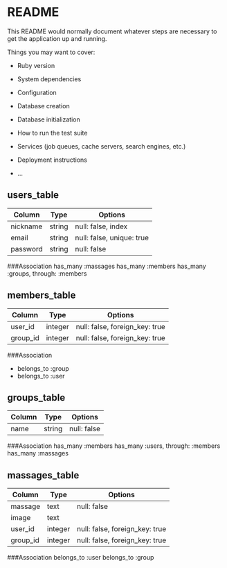 # README

This README would normally document whatever steps are necessary to get the
application up and running.

Things you may want to cover:

* Ruby version

* System dependencies

* Configuration

* Database creation

* Database initialization

* How to run the test suite

* Services (job queues, cache servers, search engines, etc.)

* Deployment instructions

* ...

## users_table
|Column|Type|Options|
|------|----|-------|
|nickname|string|null: false, index|
|email|string|null: false, unique: true|
|password|string|null: false|

###Association
has_many :massages
has_many :members
has_many :groups, through: :members

## members_table
|Column|Type|Options|
|------|----|-------|
|user_id|integer|null: false, foreign_key: true|
|group_id|integer|null: false, foreign_key: true|

###Association
- belongs_to :group
- belongs_to :user

## groups_table
|Column|Type|Options|
|------|----|-------|
|name|string|null: false|

###Association
has_many :members
has_many :users, through: :members
has_many :massages

## massages_table
|Column|Type|Options|
|------|----|-------|
|massage|text|null: false|
|image|text||
|user_id|integer|null: false, foreign_key: true|
|group_id|integer|null: false, foreign_key: true|

###Association
belongs_to :user
belongs_to :group

